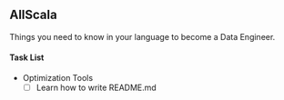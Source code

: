 ## AllScala
Things you need to know in your language to become a Data Engineer.

#### Task List
- Optimization Tools
    - [ ] Learn how to write README.md 
